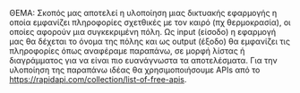 ΘΕΜΑ:
Σκοπός μας αποτελεί η υλοποίηση μιας δικτυακής εφαρμογής η οποία εμφανίζει πληροφορίες σχετθικές με τον καιρό (πχ θερμοκρασία), οι οποίες αφορούν μια συγκεκριμένη πόλη. Ως input (είσοδο) η εφαρμογή μας θα δέχεται το όνομα της πόλης και ως output (έξοδο) θα εμφανίζει τις πληροφορίες όπως αναφέραμε παραπάνω, σε μορφή λίστας ή διαγράμματος για να είναι πιο ευανάγνωστα τα αποτελέσματα. Για την υλοποίηση της παραπάνω ιδέας θα χρησιμοποιήσουμε APIs από το https://rapidapi.com/collection/list-of-free-apis.
